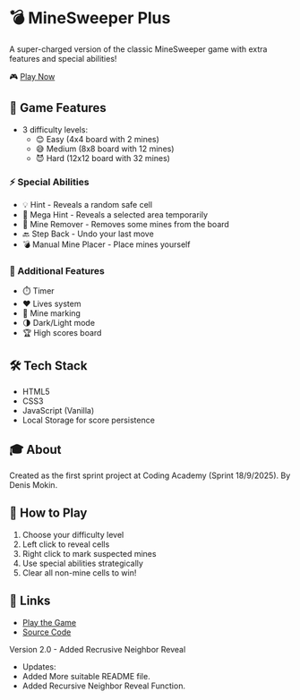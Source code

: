 # 💣 MineSweeper Plus

A super-charged version of the classic MineSweeper game with extra features and special abilities! 

🎮 [Play Now](https://denmokin.github.io/MineSweeper/)

## 🎯 Game Features

- 3 difficulty levels:
  - 😊 Easy (4x4 board with 2 mines)
  - 😅 Medium (8x8 board with 12 mines)
  - 😈 Hard (12x12 board with 32 mines)

### ⚡ Special Abilities

- 💡 Hint - Reveals a random safe cell
- 🧿 Mega Hint - Reveals a selected area temporarily 
- 🧯 Mine Remover - Removes some mines from the board
- 🔙 Step Back - Undo your last move
- 💣 Manual Mine Placer - Place mines yourself

### 🎨 Additional Features

- ⏱️ Timer
- ❤️ Lives system
- 🚩 Mine marking
- 🌗 Dark/Light mode
- 🏆 High scores board

## 🛠️ Tech Stack

- HTML5
- CSS3
- JavaScript (Vanilla)
- Local Storage for score persistence

## 🎓 About

Created as the first sprint project at Coding Academy (Sprint 18/9/2025).
By Denis Mokin.

## 📝 How to Play

1. Choose your difficulty level
2. Left click to reveal cells
3. Right click to mark suspected mines
4. Use special abilities strategically
5. Clear all non-mine cells to win!

## 🔗 Links

- [Play the Game](https://denmokin.github.io/MineSweeper/)
- [Source Code](https://github.com/DenMokin/MineSweeper)

Version 2.0 - Added Recrusive Neighbor Reveal
- Updates:
- Added More suitable README file.
- Added Recursive Neighbor Reveal Function.